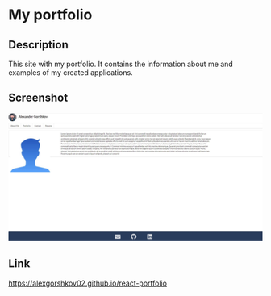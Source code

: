 # My portfolio

## Description

This site with my portfolio. It contains the information about me and examples of my created applications. 

## Screenshot
![Screenshot](./misc/screenshot.jpg?raw=true)

## Link
https://alexgorshkov02.github.io/react-portfolio